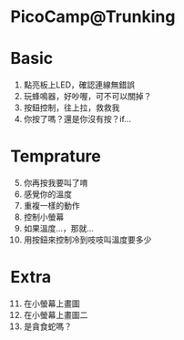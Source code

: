 # PicoCamp@Trunking
# Basic
1. 點亮板上LED，確認連線無錯誤
2. 玩蜂鳴器，好吵喔，可不可以關掉？
3. 按鈕控制，往上拉，救救我
4. 你按了嗎？還是你沒有按？if...
# Temprature
5. 你再按我要叫了唷
6. 感覺你的溫度
7. 重複一樣的動作
8. 控制小螢幕
9. 如果溫度...，那就...
10. 用按鈕來控制冷到吱吱叫溫度要多少
# Extra
11. 在小螢幕上畫圖
12. 在小螢幕上畫圖二
13. 是貪食蛇嗎？
